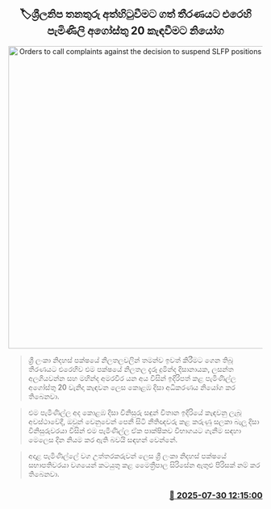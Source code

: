 <p align='center'><b><h2 align='center' title='Orders to call complaints against the decision to suspend SLFP positions on August 20'>🏷ශ්‍රීලනිප තනතුරු අත්හිටුවීමට ගත් තීරණයට එරෙහි පැමිණිලි අගෝස්තු 20 කැඳවීමට නියෝග</h2></b></p>
<p align='center'><img src='https://helakuru.sgp1.cdn.digitaloceanspaces.com/esana/images/lib/court-2.jpg' width='600' alt='Orders to call complaints against the decision to suspend SLFP positions on August 20'></p>

> ශ්‍රී ලංකා නිදහස් පක්ෂයේ නිලතලවලින් තමන්ව ඉවත් කිරීමට ගෙන තිබූ තීරණයට එරෙහිව එම පක්ෂයේ නිලතල දැරූ දුමින්ද දිසානායක, ලසන්ත අලගියවන්න සහ මහින්ද අමරවීර යන අය විසින් ඉදිරිපත් කළ පැමිණිල්ල අගෝස්තු 20 වැනිදා කැඳවන ලෙස කොළඹ දිසා අධිකරණය නියෝග කර තිබෙනවා.

> එම පැමිණිල්ල අද කොළඹ දිසා විනිසුරු සඳුන් විතාන ඉදිරියේ කැඳවනු ලැබූ අවස්ථාවේදී, ඔවුන් වෙනුවෙන් පෙනී සිටි නීතිඥවරු කළ කරුණු සලකා බැලූ දිසා විනිසුරුවරයා විසින් එම පැමිණිල්ල ඒක පාක්ෂිකව විභාගයට ගැනීම සඳහා මෙලෙස දින නියම කර ඇති බවයි සඳහන් වෙන්නේ.

> අදාළ පැමිණිල්ලේ වග උත්තරකරුවන් ලෙස ශ්‍රී ලංකා නිදහස් පක්ෂයේ සභාපතිවරයා වශයෙන් කටයුතු කළ මෛත්‍රීපාල සිරිසේන ඇතුළු පිරිසක් නම් කර තිබෙනවා.



<h3 align='right'><a href='https://www.helakuru.lk/esana/p/112285/'>📅 2025-07-30 12:15:00</a></h3>
